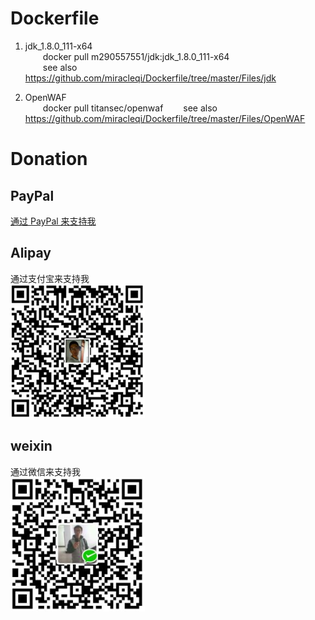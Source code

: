 Dockerfile
==========
1. jdk_1.8.0_111-x64  
&emsp;&emsp;docker pull m290557551/jdk:jdk_1.8.0_111-x64  
&emsp;&emsp;see also https://github.com/miracleqi/Dockerfile/tree/master/Files/jdk

2. OpenWAF  
&emsp;&emsp;docker pull titansec/openwaf
&emsp;&emsp;see also https://github.com/miracleqi/Dockerfile/tree/master/Files/OpenWAF

Donation
========

PayPal
------

[通过 PayPal 来支持我](https://www.paypal.me/miracleqi)

Alipay
------
通过支付宝来支持我  
![image](https://github.com/miracleqi/Alipayimage/blob/master/Alipay%20two-dimension%20code.png)

weixin
------
通过微信来支持我  
![image](https://github.com/miracleqi/Alipayimage/blob/master/weixin%20two-dimension%20code.png)

